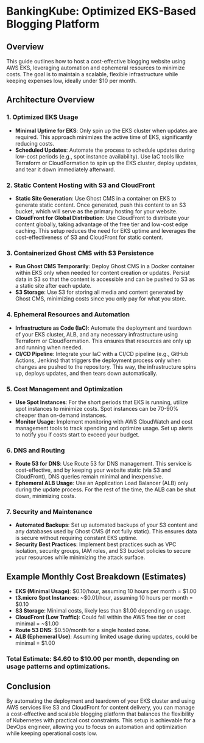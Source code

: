 # BankingKube: Optimized EKS-Based Blogging Platform

## Overview

This guide outlines how to host a cost-effective blogging website using AWS EKS, leveraging automation and ephemeral resources to minimize costs. The goal is to maintain a scalable, flexible infrastructure while keeping expenses low, ideally under $10 per month.

## Architecture Overview

### 1. Optimized EKS Usage
- **Minimal Uptime for EKS**: Only spin up the EKS cluster when updates are required. This approach minimizes the active time of EKS, significantly reducing costs.
- **Scheduled Updates**: Automate the process to schedule updates during low-cost periods (e.g., spot instance availability). Use IaC tools like Terraform or CloudFormation to spin up the EKS cluster, deploy updates, and tear it down immediately afterward.

### 2. Static Content Hosting with S3 and CloudFront
- **Static Site Generation**: Use Ghost CMS in a container on EKS to generate static content. Once generated, push this content to an S3 bucket, which will serve as the primary hosting for your website.
- **CloudFront for Global Distribution**: Use CloudFront to distribute your content globally, taking advantage of the free tier and low-cost edge caching. This setup reduces the need for EKS uptime and leverages the cost-effectiveness of S3 and CloudFront for static content.

### 3. Containerized Ghost CMS with S3 Persistence
- **Run Ghost CMS Temporarily**: Deploy Ghost CMS in a Docker container within EKS only when needed for content creation or updates. Persist data in S3 so that the content is accessible and can be pushed to S3 as a static site after each update.
- **S3 Storage**: Use S3 for storing all media and content generated by Ghost CMS, minimizing costs since you only pay for what you store.

### 4. Ephemeral Resources and Automation
- **Infrastructure as Code (IaC)**: Automate the deployment and teardown of your EKS cluster, ALB, and any necessary infrastructure using Terraform or CloudFormation. This ensures that resources are only up and running when needed.
- **CI/CD Pipeline**: Integrate your IaC with a CI/CD pipeline (e.g., GitHub Actions, Jenkins) that triggers the deployment process only when changes are pushed to the repository. This way, the infrastructure spins up, deploys updates, and then tears down automatically.

### 5. Cost Management and Optimization
- **Use Spot Instances**: For the short periods that EKS is running, utilize spot instances to minimize costs. Spot instances can be 70-90% cheaper than on-demand instances.
- **Monitor Usage**: Implement monitoring with AWS CloudWatch and cost management tools to track spending and optimize usage. Set up alerts to notify you if costs start to exceed your budget.

### 6. DNS and Routing
- **Route 53 for DNS**: Use Route 53 for DNS management. This service is cost-effective, and by keeping your website static (via S3 and CloudFront), DNS queries remain minimal and inexpensive.
- **Ephemeral ALB Usage**: Use an Application Load Balancer (ALB) only during the update process. For the rest of the time, the ALB can be shut down, minimizing costs.

### 7. Security and Maintenance
- **Automated Backups**: Set up automated backups of your S3 content and any databases used by Ghost CMS (if not fully static). This ensures data is secure without requiring constant EKS uptime.
- **Security Best Practices**: Implement best practices such as VPC isolation, security groups, IAM roles, and S3 bucket policies to secure your resources while minimizing the attack surface.

## Example Monthly Cost Breakdown (Estimates)
- **EKS (Minimal Usage)**: $0.10/hour, assuming 10 hours per month = $1.00
- **t3.micro Spot Instances**: ~$0.01/hour, assuming 10 hours per month = $0.10
- **S3 Storage**: Minimal costs, likely less than $1.00 depending on usage.
- **CloudFront (Low Traffic)**: Could fall within the AWS free tier or cost minimal = ~$1.00
- **Route 53 DNS**: $0.50/month for a single hosted zone.
- **ALB (Ephemeral Use)**: Assuming limited usage during updates, could be minimal = $1.00

### Total Estimate: **$4.60 to $10.00 per month**, depending on usage patterns and optimizations.

## Conclusion

By automating the deployment and teardown of your EKS cluster and using AWS services like S3 and CloudFront for content delivery, you can manage a cost-effective and scalable blogging platform that balances the flexibility of Kubernetes with practical cost constraints. This setup is achievable for a DevOps engineer, allowing you to focus on automation and optimization while keeping operational costs low.
